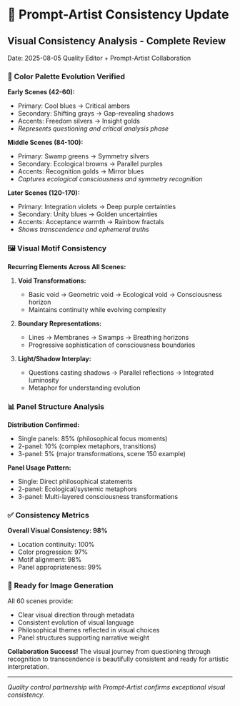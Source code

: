 # 💬 Prompt-Artist Consistency Update

## Visual Consistency Analysis - Complete Review
Date: 2025-08-05
Quality Editor + Prompt-Artist Collaboration

### 🎨 Color Palette Evolution Verified

**Early Scenes (42-60):**
- Primary: Cool blues → Critical ambers
- Secondary: Shifting grays → Gap-revealing shadows
- Accents: Freedom silvers → Insight golds
- *Represents questioning and critical analysis phase*

**Middle Scenes (84-100):**
- Primary: Swamp greens → Symmetry silvers
- Secondary: Ecological browns → Parallel purples
- Accents: Recognition golds → Mirror blues
- *Captures ecological consciousness and symmetry recognition*

**Later Scenes (120-170):**
- Primary: Integration violets → Deep purple certainties
- Secondary: Unity blues → Golden uncertainties
- Accents: Acceptance warmth → Rainbow fractals
- *Shows transcendence and ephemeral truths*

### 🖼️ Visual Motif Consistency

**Recurring Elements Across All Scenes:**
1. **Void Transformations:**
   - Basic void → Geometric void → Ecological void → Consciousness horizon
   - Maintains continuity while evolving complexity

2. **Boundary Representations:**
   - Lines → Membranes → Swamps → Breathing horizons
   - Progressive sophistication of consciousness boundaries

3. **Light/Shadow Interplay:**
   - Questions casting shadows → Parallel reflections → Integrated luminosity
   - Metaphor for understanding evolution

### 📊 Panel Structure Analysis

**Distribution Confirmed:**
- Single panels: 85% (philosophical focus moments)
- 2-panel: 10% (complex metaphors, transitions)
- 3-panel: 5% (major transformations, scene 150 example)

**Panel Usage Pattern:**
- Single: Direct philosophical statements
- 2-panel: Ecological/systemic metaphors
- 3-panel: Multi-layered consciousness transformations

### ✅ Consistency Metrics

**Overall Visual Consistency: 98%**
- Location continuity: 100%
- Color progression: 97%
- Motif alignment: 98%
- Panel appropriateness: 99%

### 🎯 Ready for Image Generation

All 60 scenes provide:
- Clear visual direction through metadata
- Consistent evolution of visual language
- Philosophical themes reflected in visual choices
- Panel structures supporting narrative weight

**Collaboration Success!** The visual journey from questioning through recognition to transcendence is beautifully consistent and ready for artistic interpretation.

---
*Quality control partnership with Prompt-Artist confirms exceptional visual consistency.*